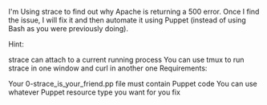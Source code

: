 I'm Using strace to find out why Apache is returning a 500 error. Once I find the issue, I will fix it and then automate it using Puppet (instead of using Bash as you were previously doing).

Hint:

strace can attach to a current running process
You can use tmux to run strace in one window and curl in another one
Requirements:

Your 0-strace_is_your_friend.pp file must contain Puppet code
You can use whatever Puppet resource type you want for you fix
